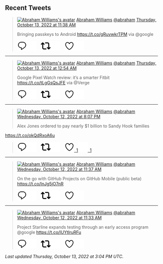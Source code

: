 ## Recent Tweets

> [![Abraham Williams's avatar](https://pbs.twimg.com/profile_images/897079141719195648/_mvh-QJH_mini.jpg)](https://twitter.com/abraham) [Abraham Williams](https://twitter.com/abraham) [@abraham](https://twitter.com/abraham) [Thursday, October 13, 2022 at 11:38 AM](https://twitter.com/abraham/status/1580523296503668736)
>
> Bringing passkeys to Android  https://t.co/gRuvwkrTPM via @google
>
> [![Reply](./images/reply_light.svg#gh-light-mode-only "Reply")](https://twitter.com/intent/tweet?in_reply_to=1580523296503668736#gh-light-mode-only)[![Reply](./images/reply.svg#gh-dark-mode-only "Reply")](https://twitter.com/intent/tweet?in_reply_to=1580523296503668736#gh-dark-mode-only)&emsp;[![Retweet](./images/retweet_light.svg#gh-light-mode-only "Retweet")](https://twitter.com/intent/retweet?tweet_id=1580523296503668736#gh-light-mode-only)[![Retweet](./images/retweet.svg#gh-dark-mode-only "Retweet")](https://twitter.com/intent/retweet?tweet_id=1580523296503668736#gh-dark-mode-only)&emsp;[![Like](./images/like_light.svg#gh-light-mode-only "Like")](https://twitter.com/intent/favorite?tweet_id=1580523296503668736#gh-light-mode-only)[![Like](./images/like.svg#gh-dark-mode-only "Like")](https://twitter.com/intent/favorite?tweet_id=1580523296503668736#gh-dark-mode-only)


---

> [![Abraham Williams's avatar](https://pbs.twimg.com/profile_images/897079141719195648/_mvh-QJH_mini.jpg)](https://twitter.com/abraham) [Abraham Williams](https://twitter.com/abraham) [@abraham](https://twitter.com/abraham) [Thursday, October 13, 2022 at 12:54 AM](https://twitter.com/abraham/status/1580361200730517505)
>
> Google Pixel Watch review: it’s a smarter Fitbit https://t.co/tLgGsQsJFE via @Verge
>
> [![Reply](./images/reply_light.svg#gh-light-mode-only "Reply")](https://twitter.com/intent/tweet?in_reply_to=1580361200730517505#gh-light-mode-only)[![Reply](./images/reply.svg#gh-dark-mode-only "Reply")](https://twitter.com/intent/tweet?in_reply_to=1580361200730517505#gh-dark-mode-only)&emsp;[![Retweet](./images/retweet_light.svg#gh-light-mode-only "Retweet")](https://twitter.com/intent/retweet?tweet_id=1580361200730517505#gh-light-mode-only)[![Retweet](./images/retweet.svg#gh-dark-mode-only "Retweet")](https://twitter.com/intent/retweet?tweet_id=1580361200730517505#gh-dark-mode-only)&emsp;[![Like](./images/like_light.svg#gh-light-mode-only "Like")](https://twitter.com/intent/favorite?tweet_id=1580361200730517505#gh-light-mode-only)[![Like](./images/like.svg#gh-dark-mode-only "Like")](https://twitter.com/intent/favorite?tweet_id=1580361200730517505#gh-dark-mode-only)


---

> [![Abraham Williams's avatar](https://pbs.twimg.com/profile_images/897079141719195648/_mvh-QJH_mini.jpg)](https://twitter.com/abraham) [Abraham Williams](https://twitter.com/abraham) [@abraham](https://twitter.com/abraham) [Wednesday, October 12, 2022 at 8:07 PM](https://twitter.com/abraham/status/1580289175768924161)
>
> Alex Jones ordered to pay nearly $1 billion to Sandy Hook families

https://t.co/okQdRxoA6u
>
> [![Reply](./images/reply_light.svg#gh-light-mode-only "Reply")](https://twitter.com/intent/tweet?in_reply_to=1580289175768924161#gh-light-mode-only)[![Reply](./images/reply.svg#gh-dark-mode-only "Reply")](https://twitter.com/intent/tweet?in_reply_to=1580289175768924161#gh-dark-mode-only)&emsp;[![Retweet](./images/retweet_light.svg#gh-light-mode-only "Retweet")](https://twitter.com/intent/retweet?tweet_id=1580289175768924161#gh-light-mode-only)[![Retweet](./images/retweet.svg#gh-dark-mode-only "Retweet")](https://twitter.com/intent/retweet?tweet_id=1580289175768924161#gh-dark-mode-only)&emsp;[![Like](./images/like_light.svg#gh-light-mode-only "Like")&ensp;1](https://twitter.com/intent/favorite?tweet_id=1580289175768924161#gh-light-mode-only)[![Like](./images/like.svg#gh-dark-mode-only "Like")&ensp;1](https://twitter.com/intent/favorite?tweet_id=1580289175768924161#gh-dark-mode-only)


---

> [![Abraham Williams's avatar](https://pbs.twimg.com/profile_images/897079141719195648/_mvh-QJH_mini.jpg)](https://twitter.com/abraham) [Abraham Williams](https://twitter.com/abraham) [@abraham](https://twitter.com/abraham) [Wednesday, October 12, 2022 at 11:37 AM](https://twitter.com/abraham/status/1580160848521142272)
>
> On the go with GitHub Projects on GitHub Mobile (public beta) https://t.co/lnJg5jO7nR
>
> [![Reply](./images/reply_light.svg#gh-light-mode-only "Reply")](https://twitter.com/intent/tweet?in_reply_to=1580160848521142272#gh-light-mode-only)[![Reply](./images/reply.svg#gh-dark-mode-only "Reply")](https://twitter.com/intent/tweet?in_reply_to=1580160848521142272#gh-dark-mode-only)&emsp;[![Retweet](./images/retweet_light.svg#gh-light-mode-only "Retweet")](https://twitter.com/intent/retweet?tweet_id=1580160848521142272#gh-light-mode-only)[![Retweet](./images/retweet.svg#gh-dark-mode-only "Retweet")](https://twitter.com/intent/retweet?tweet_id=1580160848521142272#gh-dark-mode-only)&emsp;[![Like](./images/like_light.svg#gh-light-mode-only "Like")](https://twitter.com/intent/favorite?tweet_id=1580160848521142272#gh-light-mode-only)[![Like](./images/like.svg#gh-dark-mode-only "Like")](https://twitter.com/intent/favorite?tweet_id=1580160848521142272#gh-dark-mode-only)


---

> [![Abraham Williams's avatar](https://pbs.twimg.com/profile_images/897079141719195648/_mvh-QJH_mini.jpg)](https://twitter.com/abraham) [Abraham Williams](https://twitter.com/abraham) [@abraham](https://twitter.com/abraham) [Wednesday, October 12, 2022 at 11:33 AM](https://twitter.com/abraham/status/1580159726125715456)
>
> Project Starline expands testing through an early access program @google https://t.co/lUYtIruRFu
>
> [![Reply](./images/reply_light.svg#gh-light-mode-only "Reply")](https://twitter.com/intent/tweet?in_reply_to=1580159726125715456#gh-light-mode-only)[![Reply](./images/reply.svg#gh-dark-mode-only "Reply")](https://twitter.com/intent/tweet?in_reply_to=1580159726125715456#gh-dark-mode-only)&emsp;[![Retweet](./images/retweet_light.svg#gh-light-mode-only "Retweet")](https://twitter.com/intent/retweet?tweet_id=1580159726125715456#gh-light-mode-only)[![Retweet](./images/retweet.svg#gh-dark-mode-only "Retweet")](https://twitter.com/intent/retweet?tweet_id=1580159726125715456#gh-dark-mode-only)&emsp;[![Like](./images/like_light.svg#gh-light-mode-only "Like")](https://twitter.com/intent/favorite?tweet_id=1580159726125715456#gh-light-mode-only)[![Like](./images/like.svg#gh-dark-mode-only "Like")](https://twitter.com/intent/favorite?tweet_id=1580159726125715456#gh-dark-mode-only)


_Last updated Thursday, October 13, 2022 at 3:04 PM UTC._

